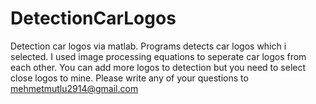 # DetectionCarLogos
Detection car logos via matlab.
Programs detects car logos which i selected. I used image processing equations to seperate car logos from each other.
You can add more logos to detection but you need to select close logos to mine.
Please write any of your questions to mehmetmutlu2914@gmail.com
